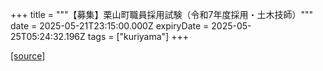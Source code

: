 +++
title = """【募集】栗山町職員採用試験（令和7年度採用・土木技師）"""
date = 2025-05-21T23:15:00.000Z
expiryDate = 2025-05-25T05:24:32.196Z
tags = ["kuriyama"]
+++


[[source]](https://www.town.kuriyama.hokkaido.jp/site/saiyou/28172.html)
